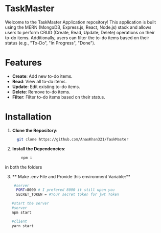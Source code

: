 # TaskMaster 

Welcome to the TaskMaster Application repository! This application is built using the MERN (MongoDB, Express.js, React, Node.js) stack and allows users to perform CRUD (Create, Read, Update, Delete) operations on their to-do items.
Additionally, users can filter the to-do items based on their status (e.g., "To-Do", "In Progress", "Done").

# Features

- **Create**: Add new to-do items.
- **Read**: View all to-do items.
- **Update**: Edit existing to-do items.
- **Delete**: Remove to-do items.
- **Filter**: Filter to-do items based on their status.

# Installation 

1. **Clone the Repository:**
   ```bash
     git clone https://github.com/AnasKhan321/TaskMaster

2. **Install the Dependencies:**
    ```bash
        npm i

  in both the folders 




  3. ** Make .env File and Provide this environment Variable:**
   ```bash
       #server
        PORT=8000 # I prefered 8000 it still upon you 
        SECRET_TOKEN = #Your secret token for jwt Token

      #start the server
      #server
      npm start

      #client
      yarn start









  
